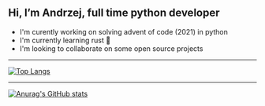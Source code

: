 ## Hi, I’m Andrzej, full time python developer
- I'm curently working on solving advent of code (2021) in python
- I'm currently learning rust :crab:
- I'm looking to collaborate on some open source projects

---

[![Top Langs](https://github-readme-stats.vercel.app/api/top-langs/?username=Xalzir&hide_border=true&layout=compact)](https://github.com/anuraghazra/github-readme-stats)

---
[![Anurag's GitHub stats](https://github-readme-stats.vercel.app/api?username=Xalzir&show_icons=true&hide_border=true)](https://github.com/anuraghazra/github-readme-stats)
